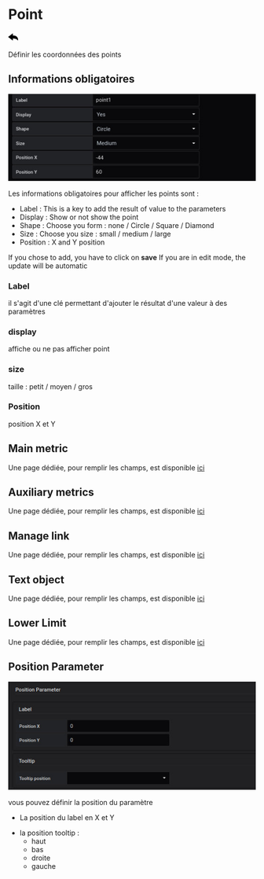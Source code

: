 # Point

[![](../../screenshots/other/Go-back.png)](coordinates.md)

Définir les coordonnées des points

## Informations obligatoires

![saisie point](../../screenshots/editor/coordinates/screen-point/obligatoire.jpg)

Les informations obligatoires pour afficher les points sont :

- Label : This is a key to add the result of value to the parameters
- Display : Show or not show the point
- Shape : Choose you form : none / Circle / Square / Diamond
- Size : Choose you size : small / medium / large
- Position : X and Y position

If you chose to add, you have to click on **save** If you are in edit mode, the update will be automatic

### Label

il s'agit d'une clé permettant d'ajouter le résultat d'une valeur à des paramètres

### display

affiche ou ne pas afficher point

### size

taille : petit / moyen / gros

### Position

position X et Y

## Main metric

Une page dédiée, pour remplir les champs, est disponible [ici](coordinates-main-metric.md)

## Auxiliary metrics

Une page dédiée, pour remplir les champs, est disponible [ici](coordinates-auxiliary-metric.md)

## Manage link

Une page dédiée, pour remplir les champs, est disponible [ici](coordinates-manage-link.md)

## Text object

Une page dédiée, pour remplir les champs, est disponible [ici](coordinates-object-text.md)

## Lower Limit

Une page dédiée, pour remplir les champs, est disponible [ici](coordinates-lower-limit.md)

## Position Parameter

![position parameter](../../screenshots/editor/coordinates/screen-point/position-parameter.jpg)

vous pouvez définir la position du paramètre

- La position du label en X et Y

* la position tooltip :
  - haut
  - bas
  - droite
  - gauche

